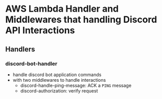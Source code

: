 # AWS Lambda Handler and Middlewares that handling Discord API Interactions

## Handlers

### discord-bot-handler

- handle discord bot application commands
- with two middlewares to handle interactions
  - discord-handle-ping-message: ACK a `PING` message
  - discord-authorization: verify request
